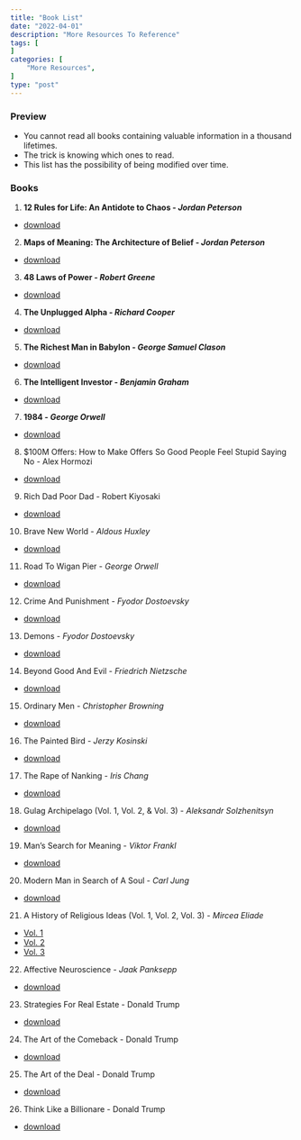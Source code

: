 ```yaml
---
title: "Book List"
date: "2022-04-01"
description: "More Resources To Reference"
tags: [
]
categories: [
    "More Resources",
]
type: "post"
---
```

### Preview
- You cannot read all books containing valuable information in a thousand lifetimes. 
- The trick is knowing which ones to read.
- This list has the possibility of being modified over time.
### Books
1. **12 Rules for Life: An Antidote to Chaos - *Jordan Peterson***
 - [download](https://resources.dev00ps.com/12_Rules_for_Life_An_Antidote_to_Chaos_p.pdf)
2. **Maps of Meaning: The Architecture of Belief - *Jordan Peterson***
 - [download](https://resources.dev00ps.com/jordan_peterson-maps_of_meaning.pdf)
3. **48 Laws of Power - *Robert Greene***
 - [download](https://resources.dev00ps.com/The-48-Laws-Of-Power.pdf)
4. **The Unplugged Alpha - *Richard Cooper***
 - [download](https://resources.dev00ps.com/the-unplugged-alpha.pdf)
5. **The Richest Man in Babylon - *George Samuel Clason***
 - [download](https://resources.dev00ps.com/The-Richest-Man-In-Babylon-PDF.pdf)
6. **The Intelligent Investor - *Benjamin Graham***
 - [download](https://resources.dev00ps.com/The_Intelligent_Investor_-_The_Definitive_Book_On_Value_Investing.pdf)
7. **1984 - *George Orwell***
 - [download](https://resources.dev00ps.com/1984.pdf)
8. $100M Offers: How to Make Offers So Good People Feel Stupid Saying No - Alex Hormozi
 - [download](https://resources.dev00ps.com/100m-offers-how-to-make-offers-so-good-people-feel-stupid-saying-no-9781737475705.pdf)
9. Rich Dad Poor Dad - Robert Kiyosaki
 - [download](https://resources.dev00ps.com/Rich_Dad_Poor_Dad__8_PDFDrive__9.pdf)
10. Brave New World - *Aldous Huxley*
 - [download](https://resources.dev00ps.com/Brave_New_World_Aldous_Huxley.pdf)
11. Road To Wigan Pier - *George Orwell*
 - [download](https://resources.dev00ps.com/road-to-wigan-pier.pdf)
12. Crime And Punishment - *Fyodor Dostoevsky*
 - [download](https://resources.dev00ps.com/crime-and-punishment.pdf)
13. Demons - *Fyodor Dostoevsky*
 - [download](https://resources.dev00ps.com/Demons.pdf)
14. Beyond Good And Evil - *Friedrich Nietzsche*
 - [download](https://resources.dev00ps.com/Beyond_Good_and_Evil.pdf)
15. Ordinary Men - *Christopher Browning*
 - [download](https://resources.dev00ps.com/BROWNING_Ordinary_Men_Reserve_Police_Bat.pdf)
16. The Painted Bird - *Jerzy Kosinski*
 - [download](https://resources.dev00ps.com/Jerzy_Kosinskis_The_Painted_Bird.pdf)
17. The Rape of Nanking - *Iris Chang*
 - [download](https://resources.dev00ps.com/The_Rape_Of_Nanking__The_Forgotten_Holocaust_Of_World_War_II__8_PDFDrive__9.pdf)
18. Gulag Archipelago (Vol. 1, Vol. 2, & Vol. 3) - *Aleksandr Solzhenitsyn*
 - [download](https://resources.dev00ps.com/The-Gulag-Archipelago__vol1__I-II__Solzhenitsyn.pdf)
19. Man’s Search for Meaning - *Viktor Frankl*
 - [download](https://resources.dev00ps.com/Man_7s_Search_For_Meaning__8_PDFDrive__9.pdf)
20. Modern Man in Search of A Soul - *Carl Jung*
 - [download](https://resources.dev00ps.com/Modern_Man_in_Search_of_a_Soul__8_PDFDrive__9.pdf)
21. A History of Religious Ideas (Vol. 1, Vol. 2, Vol. 3) - *Mircea Eliade*
 - [Vol. 1](https://resources.dev00ps.com/History_of_Religious_Ideas__Volume_1__From_the_Stone_Age_to_the_Eleusinian_Mysteries__8_PDFDrive__9.pdf)
 - [Vol. 2](https://resources.dev00ps.com/A_History_of_Religious_Ideas__Volume_2__From_Gautama_Buddha_to_the_Triumph_of_hristianity__8_PDFDrive__9.pdf)
 - [Vol. 3](https://resources.dev00ps.com/A_History_of_Religious_Ideas__Vol._3__From_Muhammad_to_the_Age_of_Reforms__8_PDFDrive__9.pdf)
22. Affective Neuroscience - *Jaak Panksepp*
 - [download](https://resources.dev00ps.com/Affective_Neuroscience__The_Foundations_of_Human_and_Animal_Emotions__8_PDFDrive__9.pdf)
23. Strategies For Real Estate - Donald Trump
 - [download](https://resources.dev00ps.com/Trump_Strategies_For_Real_Estate__8_PDFDrive__9.pdf)
24. The Art of the Comeback - Donald Trump
 - [download](https://resources.dev00ps.com/Trump__The_Art_of_the_omeback__8_PDFDrive__9.pdf)
25. The Art of the Deal - Donald Trump
 - [download](https://resources.dev00ps.com/Trump__The_Art_of_the_Deal__8_PDFDrive__9.pdf)
26. Think Like a Billionare - Donald Trump
 - [download]()